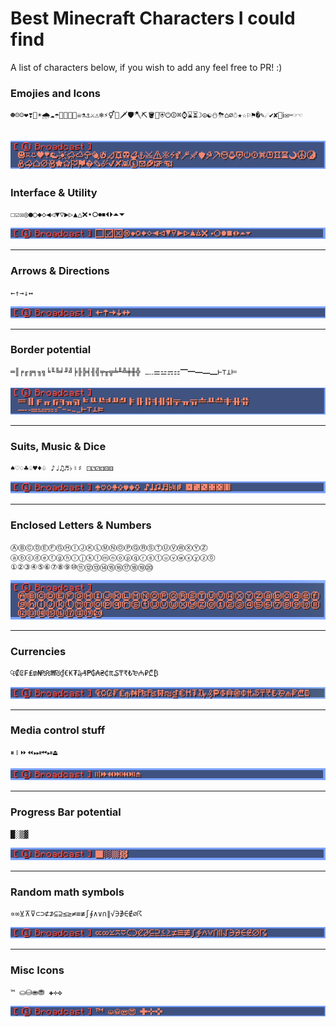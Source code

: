 # Best Minecraft Characters I could find
A list of characters below, if you wish to add any feel free to PR! :)

### Emojies and Icons

```
☻☹☺❤❣🌊☀🌧☁☂🍖🔥🎣🔔☠⚗⚓⚔⚠❄⚡⚥🔱🗡🛡🪓⛏🪣🧪⛨⏻⏼⌘⌚⌛⏳☽☮☯⛄⛈⌂⌀☃★☆⚐⚑�✎☄✔✘👾ℹ✉✂☞☜
```
![Emojies and Icons](https://raw.githubusercontent.com/WuzzyLV/minecraft-nicode-symbols/refs/heads/master/assets/Symbols1.png)
---

### Interface & Utility

```
☐☑☒◎●○◆◇◀◁▼▽▶▷▲△❌∙⭘⏺⏹⏴⏵⏶⏷
```
![Interface & Utility](https://raw.githubusercontent.com/WuzzyLV/minecraft-nicode-symbols/refs/heads/master/assets/Symbols2.png)

---

### Arrows & Directions

```
←↑→↓↔
```
![Arrows & Directions](https://raw.githubusercontent.com/WuzzyLV/minecraft-nicode-symbols/refs/heads/master/assets/Symbols3.png)

---

### Border potential

```
═║╒╓╔╕╖╗╘╙╚╛╜╝╞╟╠╡╢╣╤╥╦╧╨╩╪╫╬ ⚊⚋⚌⚍⚎⚏🭶🭸🭹🭺🭻⊢⊤⊥⊨
```
![Border potential](https://raw.githubusercontent.com/WuzzyLV/minecraft-nicode-symbols/refs/heads/master/assets/Symbols4.png)

---

### Suits, Music & Dice

```
♠♡♢♣♤♥♦♧ ♪♩♫♬♭♮♯ ⚀⚁⚂⚃⚄⚅
```
![Suits, Music & Dice](https://raw.githubusercontent.com/WuzzyLV/minecraft-nicode-symbols/refs/heads/master/assets/Symbols5.png)

---
### Enclosed Letters & Numbers

```
ⒶⒷⒸⒹⒺⒻⒼⒽⒾⒿⓀⓁⓂⓃⓄⓅⓆⓇⓈⓉⓊⓋⓌⓍⓎⓏ
ⓐⓑⓒⓓⓔⓕⓖⓗⓘⓙⓚⓛⓜⓝⓞⓟⓠⓡⓢⓣⓤⓥⓦⓧⓨⓩ⓪
①②③④⑤⑥⑦⑧⑨⑩⑪⑫⑬⑭⑮⑯⑰⑱⑲⑳
```
![Enclosed Letters & Numbers](https://raw.githubusercontent.com/WuzzyLV/minecraft-nicode-symbols/refs/heads/master/assets/Symbols6.png)

---
### Currencies

```
₠₡₢₣₤₥₦₧₨₩₪₫€₭₮₯₰₱₲₳₴₵₶₷₸₹₺₻₼₽₾₿
```
![Currencies](https://raw.githubusercontent.com/WuzzyLV/minecraft-nicode-symbols/refs/heads/master/assets/Symbols7.png)

---

### Media control stuff

```
⏸⏽⏩⏪⏭⏮⏯⏏
```
![Media control stuff](https://raw.githubusercontent.com/WuzzyLV/minecraft-nicode-symbols/refs/heads/master/assets/Symbols8.png)

---

### Progress Bar potential

```
█░▒▓
```
![Progress Bar potential](https://raw.githubusercontent.com/WuzzyLV/minecraft-nicode-symbols/refs/heads/master/assets/Symbols9.png)

---
### Random math symbols

```
∝∞⊻⊼⊽⊂⊃⊄⊅⊆⊇≤≥≠≡≢∫∮∧∨∩∥√∋∌∈∉∅☈
```
![Random math symbols](https://raw.githubusercontent.com/WuzzyLV/minecraft-nicode-symbols/refs/heads/master/assets/Symbols10.png)

---

### Misc Icons

```
™ ⛀⛁⛂⛃ ✚✛✜
```
![Misc Icons](https://raw.githubusercontent.com/WuzzyLV/minecraft-nicode-symbols/refs/heads/master/assets/Symbols11.png)
